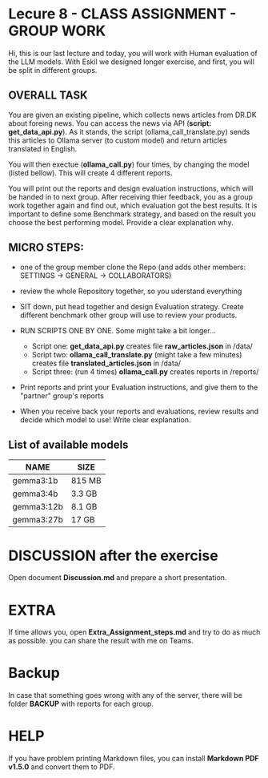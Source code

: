 # Lecure 8 - CLASS ASSIGNMENT - GROUP WORK


Hi, this is our last lecture and today, you will work with Human evaluation of the LLM models. With Eskil we designed longer exercise, and first, you will be split in different groups. 



## OVERALL TASK

You are given an existing pipeline, which collects news articles from DR.DK about foreing news. You can access the news via API (**script: get_data_api.py**). As it stands, the script (ollama_call_translate.py) sends this articles to Ollama server (to custom model) and return articles translated in English. 

You will then exectue (**ollama_call.py**) four times, by changing the model (listed bellow). This will create 4 different reports. 

You will print out the reports and design evaluation instructions, which will be handed in to next group. After receiving thier feedback, you as a group work together again and find out, which evaluation got the best results. It is important to define some Benchmark strategy, and based on the result you choose the best performing model. Provide a clear explanation why. 




## MICRO STEPS:

- one of the group member clone the Repo (and adds other members: SETTINGS -> GENERAL -> COLLABORATORS)


- review the whole Repository together, so you uderstand everything


- SIT down, put head together and design Evaluation strategy. Create different benchmark other group will use to review your products.


- RUN SCRIPTS ONE BY ONE. Some might take a bit longer... 
    -   Script one: **get_data_api.py** creates file **raw_articles.json** in /data/
    -   Script two: **ollama_call_translate.py** (might take a few minutes) creates file **translated_articles.json** in /data/
    -   Script three: (run 4 times) **ollama_call.py** creates reports in /reports/


- Print reports and print your Evaluation instructions, and give them to the "partner" group's reports 


- When you receive back your reports and evaluations, review results and decide which model to use! Write clear explanation. 




## List of available models
 
| NAME       | SIZE   |
|------------|--------|
| gemma3:1b  | 815 MB |
| gemma3:4b  | 3.3 GB |
| gemma3:12b | 8.1 GB |
| gemma3:27b | 17 GB  |      


# DISCUSSION after the exercise

Open document **Discussion.md** and prepare a short presentation. 

# EXTRA

If time allows you, open **Extra_Assignment_steps.md** and try to do as much as possible. you can share the result with me on Teams. 


# Backup

In case that something goes wrong with any of the server, there will be folder **BACKUP** with reports for each group. 


# HELP

If you have problem printing Markdown files, you can install **Markdown PDF  v1.5.0** and convert them to PDF. 
